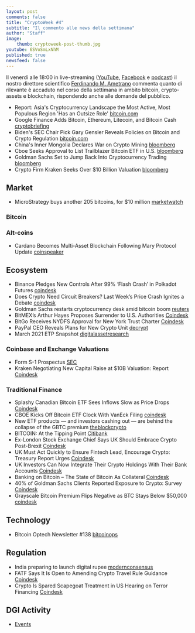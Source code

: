 ```yaml
---
layout: post
comments: false
title: "CryptoWeek #4"
subtitle: "Il commento alle news della settimana" 
author: "Staff"
image:
    thumb: cryptoweek-post-thumb.jpg
youtube: 6SVoSmLxNhM
published: true
newsfeed: false
---
```


Il venerdì alle 18:00 in live-streaming
([YouTube](https://www.youtube.com/watch?v=6SVoSmLxNhM&list=PLTLa2tRY91LI9MN6-_ai0J6jTRcY8znDc&index=1),
[Facebook](https://www.facebook.com/DigitalGoldInstitute)
e [podcast](https://podcast.dgi.io/))
il nostro direttore scientifico [Ferdinando M. Ametrano](https://www.ametrano.net)
commenta quanto di rilevante è accaduto nel corso della settimana
in ambito bitcoin, crypto-assets e blockchain,
rispondendo anche alle domande del pubblico.

<!--div id="buzzsprout-player-8035698"></div><script src="https://www.buzzsprout.com/1686991/8035698-cryptoweek-3-26-febbraio-2021.js?container_id=buzzsprout-player-8035698&player=small" type="text/javascript" charset="utf-8"></script-->

- Report: Asia's Cryptocurrency Landscape the Most Active, Most Populous Region 'Has an Outsize Role' [bitcoin.com](https://news.bitcoin.com/report-asias-cryptocurrency-landscape-the-most-active-most-populous-region-has-an-outsize-role/)
- Google Finance Adds Bitcoin, Ethereum, Litecoin, and Bitcoin Cash [cryptobriefing](https://cryptobriefing.com/google-finance-adds-bitcoin-ethereum-litecoin-bitcoin-cash/)
- Biden's SEC Chair Pick Gary Gensler Reveals Policies on Bitcoin and Crypto Regulation [bitcoin.com](https://news.bitcoin.com/biden-sec-chairman-gary-gensler-policies-bitcoin-cryptocurrency-regulation/)
- China's Inner Mongolia Declares War on Crypto Mining [bloomberg](https://www.bloomberg.com/news/videos/2021-03-04/china-s-inner-mongolia-declares-war-on-crypto-mining-video)
- Cboe Seeks Approval to List Trailblazer Bitcoin ETF in U.S. [bloomberg](https://www.bloomberg.com/news/articles/2021-03-01/cboe-says-it-s-seeking-approval-to-list-bitcoin-etf-in-u-s)
- Goldman Sachs Set to Jump Back Into Cryptocurrency Trading [bloomberg](https://www.bloomberg.com/news/articles/2021-03-01/goldman-sachs-set-to-jump-back-into-cryptocurrency-trading)
- Crypto Firm Kraken Seeks Over $10 Billion Valuation [bloomberg](https://www.bloomberg.com/news/articles/2021-02-25/crypto-firm-kraken-said-to-seek-roughly-10-billion-valuation)

## Market
- MicroStrategy buys another 205 bitcoins, for $10 million [marketwatch](https://www.marketwatch.com/story/microstrategy-buys-another-205-bitcoins-for-10-million-2021-03-05)
### Bitcoin

### Alt-coins

- Cardano Becomes Multi-Asset Blockchain Following Mary Protocol Update [coinspeaker](https://www.coinspeaker.com/cardano-multi-asset-blockchain-mary/)

## Ecosystem

- Binance Pledges New Controls After 99% ‘Flash Crash’ in Polkadot Futures [coindesk](https://www.coindesk.com/binance-controls-flash-crash-polkadot)
- Does Crypto Need Circuit Breakers? Last Week’s Price Crash Ignites a Debate [coindesk](https://www.coindesk.com/does-crypto-need-circuit-breakers-last-weeks-price-crash-ignites-a-debate)
- Goldman Sachs restarts cryptocurrency desk amid bitcoin boom [reuters](https://www.reuters.com/article/crypto-currency-goldman-sachs/exclusive-goldman-sachs-restarts-cryptocurrency-desk-amid-bitcoin-boom-idUSL2N2KZ0XX)
- BitMEX’s Arthur Hayes Proposes Surrender to U.S. Authorities [Coindesk](https://www.bloomberg.com/news/articles/2021-03-03/bitmex-s-arthur-hayes-proposes-to-surrender-to-u-s-authorities)
- BitGo Receives NYDFS Approval for New York Trust Charter [Coindesk](https://www.coindesk.com/bitgo-receives-nydfs-approval-for-new-york-trust-charter)
- PayPal CEO Reveals Plans for New Crypto Unit [decrypt](https://decrypt.co/60086/paypal-ceo-schulman-talks-new-crypto-unit)
- March 2021 ETP Snapshot [digitalassetresearch](https://www.digitalassetresearch.com/march-2021-etp-snapshot/)

### Coinbase and Exchange Valuations

- Form S-1 Prospectus [SEC](https://www.sec.gov/Archives/edgar/data/1679788/000162828021003168/coinbaseglobalincs-1.htm)
- Kraken Negotiating New Capital Raise at $10B Valuation: Report [Coindesk](https://www.coindesk.com/kraken-exchange-capital-raise)

### Traditional Finance

- Splashy Canadian Bitcoin ETF Sees Inflows Slow as Price Drops [Coindesk](https://www.coindesk.com/canada-purpose-bitcoin-etf-inflows-slow)
- CBOE Kicks Off Bitcoin ETF Clock With VanEck Filing [coindesk](https://www.coindesk.com/cboe-kicks-off-bitcoin-etf-clock-with-vaneck-filing)
- New ETF products — and investors cashing out — are behind the collapse of the GBTC premium [theblockcrypto](https://www.theblockcrypto.com/linked/96611/jpmorgan-anlysis-bitcoin-gbtc-premium-collapse)
- BITCOIN: At the Tipping Point [Citibank](https://ir.citi.com/_tpHpW8MfaZ1QXwGmP1JGMGXXI95qXm3IMJzUJScLMb6XIjtOls6EbDehXMR3B_o9Opi7mdc5tQ%3D)
- Ex-London Stock Exchange Chief Says UK Should Embrace Crypto Post-Brexit [Coindesk](https://www.coindesk.com/ex-london-stock-exchange-chief-says-uk-should-embrace-crypto-post-brexit)
- UK Must Act Quickly to Ensure Fintech Lead, Encourage Crypto: Treasury Report Urges [Coindesk](https://www.coindesk.com/uk-must-act-quickly-to-ensure-fintech-lead-encourage-crypto-treasury-report-urges)
- UK Investors Can Now Integrate Their Crypto Holdings With Their Bank Accounts [Coindesk](https://www.coindesk.com/uk-investors-can-now-integrate-their-crypto-holdings-with-their-bank-accounts)
- Banking on Bitcoin – The State of Bitcoin As Collateral [Coindesk](https://www.coindesk.com/research/reports/arcane-research-banking-on-bitcoin-the-state-of-bitcoin-as-collateral)
- 40% of Goldman Sachs Clients Reported Exposure to Crypto: Survey [Coindesk](https://www.coindesk.com/40-of-goldman-sachs-clients-reported-exposure-to-crypto-survey)
- Grayscale Bitcoin Premium Flips Negative as BTC Stays Below $50,000 [coindesk](https://www.coindesk.com/grayscale-negative-premium-bitcoin)

## Technology

- Bitcoin Optech Newsletter #138 [bitcoinops](https://bitcoinops.org/en/newsletters/2021/03/03/)

## Regulation

- India preparing to launch digital rupee [modernconsensus](https://modernconsensus.com/regulation/india-preparing-to-launch-digital-rupee/)
- FATF Says It Is Open to Amending Crypto Travel Rule Guidance [Coindesk](https://www.coindesk.com/fatf-says-it-is-open-to-amending-crypto-travel-rule-guidance)
- Crypto Is Spared Scapegoat Treatment in US Hearing on Terror Financing [Coindesk](https://www.coindesk.com/crypto-is-spared-scapegoat-treatment-in-us-hearing-on-terror-financing)

## DGI Activity

- [Events](https://dgi.io/events/)
